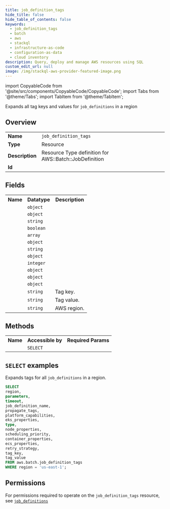 ```yaml
---
title: job_definition_tags
hide_title: false
hide_table_of_contents: false
keywords:
  - job_definition_tags
  - batch
  - aws
  - stackql
  - infrastructure-as-code
  - configuration-as-data
  - cloud inventory
description: Query, deploy and manage AWS resources using SQL
custom_edit_url: null
image: /img/stackql-aws-provider-featured-image.png
---
```


import CopyableCode from '@site/src/components/CopyableCode/CopyableCode';
import Tabs from '@theme/Tabs';
import TabItem from '@theme/TabItem';

Expands all tag keys and values for <code>job_definitions</code> in a region

## Overview
<table>
<tbody>
<tr><td><b>Name</b></td><td><code>job_definition_tags</code></td></tr>
<tr><td><b>Type</b></td><td>Resource</td></tr>
<tr><td><b>Description</b></td><td>Resource Type definition for AWS::Batch::JobDefinition</td></tr>
<tr><td><b>Id</b></td><td><CopyableCode code="aws.batch.job_definition_tags" /></td></tr>
</tbody>
</table>

## Fields
<table>
<tbody>
<tr><th>Name</th><th>Datatype</th><th>Description</th></tr><tr><td><CopyableCode code="parameters" /></td><td><code>object</code></td><td></td></tr>
<tr><td><CopyableCode code="timeout" /></td><td><code>object</code></td><td></td></tr>
<tr><td><CopyableCode code="job_definition_name" /></td><td><code>string</code></td><td></td></tr>
<tr><td><CopyableCode code="propagate_tags" /></td><td><code>boolean</code></td><td></td></tr>
<tr><td><CopyableCode code="platform_capabilities" /></td><td><code>array</code></td><td></td></tr>
<tr><td><CopyableCode code="eks_properties" /></td><td><code>object</code></td><td></td></tr>
<tr><td><CopyableCode code="type" /></td><td><code>string</code></td><td></td></tr>
<tr><td><CopyableCode code="node_properties" /></td><td><code>object</code></td><td></td></tr>
<tr><td><CopyableCode code="scheduling_priority" /></td><td><code>integer</code></td><td></td></tr>
<tr><td><CopyableCode code="container_properties" /></td><td><code>object</code></td><td></td></tr>
<tr><td><CopyableCode code="ecs_properties" /></td><td><code>object</code></td><td></td></tr>
<tr><td><CopyableCode code="retry_strategy" /></td><td><code>object</code></td><td></td></tr>
<tr><td><CopyableCode code="tag_key" /></td><td><code>string</code></td><td>Tag key.</td></tr>
<tr><td><CopyableCode code="tag_value" /></td><td><code>string</code></td><td>Tag value.</td></tr>
<tr><td><CopyableCode code="region" /></td><td><code>string</code></td><td>AWS region.</td></tr>
</tbody>
</table>

## Methods

<table>
<tbody>
  <tr>
    <th>Name</th>
    <th>Accessible by</th>
    <th>Required Params</th>
  </tr>
  <tr>
    <td><CopyableCode code="list_resources" /></td>
    <td><code>SELECT</code></td>
    <td><CopyableCode code="region" /></td>
  </tr>
</tbody>
</table>

## `SELECT` examples
Expands tags for all <code>job_definitions</code> in a region.
```sql
SELECT
region,
parameters,
timeout,
job_definition_name,
propagate_tags,
platform_capabilities,
eks_properties,
type,
node_properties,
scheduling_priority,
container_properties,
ecs_properties,
retry_strategy,
tag_key,
tag_value
FROM aws.batch.job_definition_tags
WHERE region = 'us-east-1';
```


## Permissions

For permissions required to operate on the <code>job_definition_tags</code> resource, see <a href="/services/batch/job_definitions/#permissions"><code>job_definitions</code></a>

